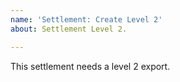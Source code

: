 ```yaml
---
name: 'Settlement: Create Level 2'
about: Settlement Level 2.

---
```


This settlement needs a level 2 export.
